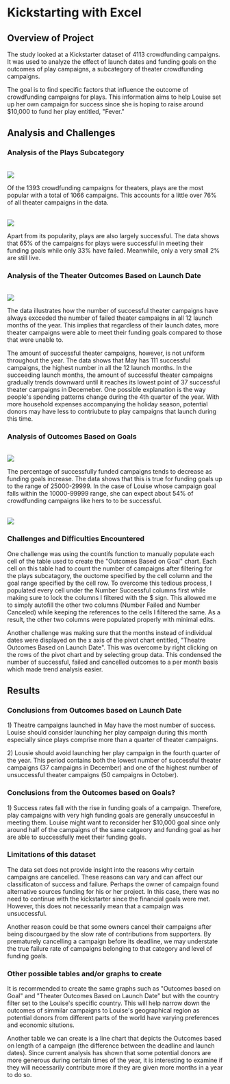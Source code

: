 # Kickstarting with Excel

## Overview of Project
<p>
The study looked at a Kickstarter dataset of 4113 crowdfunding campaigns. It was used to analyze the effect of launch dates and funding goals on the outcomes of play campaigns, a subcategory of theater crowdfunding campaigns. 
</p>
<p>
The goal is to find specific factors that influence the outcome of crowdfunding campaigns for plays. This information aims to help Louise set up her own campaign for success since she is hoping to raise around $10,000 to fund her play entitled, "Fever."
</p>

## Analysis and Challenges

### Analysis of the Plays Subcategory
<br>
<img src="Resources/Subcategories_of_Theater_Campaigns.png"></img>
<br>
<p>
Of the 1393 crowdfunding campaigns for theaters, plays are the most popular with a total of 1066 campaigns. This accounts for a little over 76% of all theater campaigns in the data. 
</p>
<br>
<img src="Resources/Outcomes_of_Plays_Subcategory.png"></img>
<br>
<p>
Apart from its popularity, plays are also largely successful. The data shows that 65% of the campaigns for plays were successful in meeting their funding goals while only 33% have failed. Meanwhile, only a very small 2% are still live. 
</p>

### Analysis of the Theater Outcomes Based on Launch Date
<br>
<img src="Resources/Theater_Outcomes_vs_Launch.png"></img>
<br>
<p>
 The data illustrates how the number of successful theater campaigns have always excceded the number of failed theater campaigns in all 12 launch months of the year. This implies that regardless of their launch dates, more theater campaigns were able to meet their funding goals compared to those that were unable to. 
</p> 
<p>
 The amount of successful theater campaigns, however, is not uniform throughout the year. The data shows that May has 111 successful campaigns, the highest number in all the 12 launch months. In the succeeding launch months, the amount of successful theater campaigns gradually trends downward until it reaches its lowest point of 37 successful theater campaigns in Decemeber. One possible explanation is the way people's spending patterns change during the 4th quarter of the year. With more household expenses accompanying the holiday season, potential donors may have less to contriubute to play campaigns that launch during this time. 
</p>

### Analysis of Outcomes Based on Goals
<br>
<img src="Resources/Outcomes_vs_Goals.png"></img>
<br>
<p>
The percentage of successfully funded campaigns tends to decrease as funding goals increase. The data shows that this is true for funding goals up to the range of 25000-29999. In the case of Louise whose campaign goal falls within the 10000-99999 range, she can expect about 54% of crowdfunding campaigns like hers to to be successful.
</p>
<br>
<img src="Resources/Play_Summary_Statistics.png"></img>
<br>

### Challenges and Difficulties Encountered
<p>
One challenge was using the countifs function to manually populate each cell of the table used to create the "Outcomes Based on Goal" chart. Each cell on this table had to count the number of  campaigns after filtering for the plays subcatagory, the ouctome specified by the cell column and the goal range specified by the cell row. To overcome this tedious process, I populated every cell under the Number Successful columns first while making sure to lock the columns I filtered with the $ sign. This allowed me to simply autofill the other two columns (Number Failed and Number Canceled) while keeping the references to the cells I filtered the same. As a result, the other two columns were populated properly with minimal edits.

Another challenge was making sure that the months instead of individual dates were displayed on the x axis of the pivot chart entitled, "Theatre Outcomes Based on Launch Date". This was overcome by right clicking on the rows of the pivot chart and by selecting group data. This condensed the number of successful, failed and cancelled outcomes to a per month basis which made trend analysis easier.
</p>

## Results

### Conclusions from Outcomes based on Launch Date
<p>
1) Theatre campaigns launched in May have the most number of success. Louise should consider launching her play campaign during this month especially since plays comprise more than a quarter of theater campaigns. 
</p>
<p>
2) Lousie should avoid launching her play campaign in the fourth quarter of the year. This period contains both the lowest number of successful theater campaigns (37 campaigns in December) and one of the highest number of unsuccessful theater campaigns (50 campaigns in October).
</p>

### Conclusions from the Outcomes based on Goals?
<p>
1) Success rates fall with the rise in funding goals of a campaign. Therefore, play campaigns with very high funding goals are generally unsuccesful in meeting them. Louise might want to reconsider her $10,000 goal since only around half of the campaigns of the same catgeory and funding goal as her are able to successfully meet their funding goals. 
</p>

### Limitations of this dataset
<p>
The data set does not provide insight into the reasons why certain campaigns are cancelled. These reasons can vary and can affect our classificaton of success and failure. Perhaps the owner of campaign found alternative sources funding for his or her project. In this case, there was no need to continue with the kickstarter since the financial goals were met. However, this does not necessarily mean that a campaign was unsuccessful. 
</p>

<p>
Another reason could be that some owners cancel their campaigns after being discourgaed by the slow rate of contributions from supporters. By prematurely cancelling a campaign before its deadline, we may understate the true failure rate of campaigns belonging to that category and level of funding goals. 
</p>

### Other possible tables and/or graphs to create
<p>
It is recommended to create the same graphs such as "Outcomes based on Goal" and "Theater Outcomes Based on Launch Date" but with the country filter set to the Louise's specific country. This will help narrow down the outcomes of simmilar campaigns to Louise's geographical region as potential donors from different parts of the world have varying preferences and economic situtions. 
</p>
<p>
Another table we can create is a line chart that depicts the Outcomes based on length of a campaign (the difference between the deadline and launch dates). Since current analysis has shown that some potential donors are more generous during certain times of the year, it is interesting to examine if they will necessarily contribute more if they are given more months in a year to do so.
</p>
